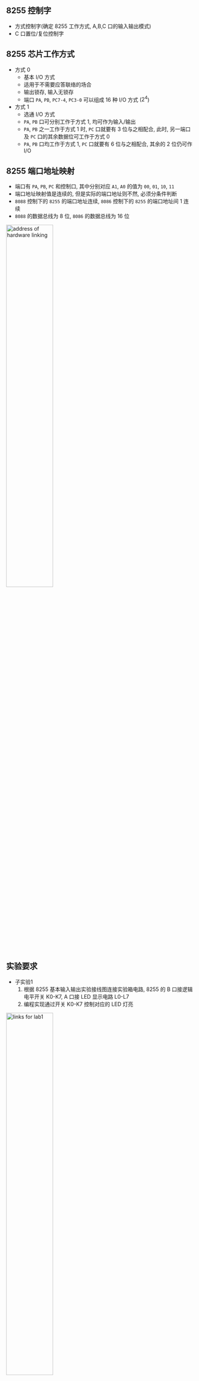 ## 8255 控制字
- 方式控制字(确定 8255 工作方式, A,B,C 口的输入输出模式)
- C 口置位/复位控制字

## 8255 芯片工作方式
- 方式 0
  - 基本 I/O 方式
  - 适用于不需要应答联络的场合
  - 输出锁存, 输入无锁存
  - 端口 `PA`, `PB`, `PC7-4`, `PC3-0` 可以组成 16 种 I/O 方式 ($2^4$)
- 方式 1
  - 选通 I/O 方式
  - `PA`, `PB` 口可分别工作于方式 1, 均可作为输入/输出
  - `PA`, `PB` 之一工作于方式 1 时, `PC` 口就要有 3 位与之相配合, 此时, 另一端口及 `PC` 口的其余数据位可工作于方式 0
  - `PA`, `PB` 口均工作于方式 1, `PC` 口就要有 6 位与之相配合, 其余的 2 位仍可作 I/O

## 8255 端口地址映射
- 端口有 `PA`, `PB`, `PC` 和控制口, 其中分别对应 `A1`, `A0` 的值为 `00`, `01`, `10`, `11`
- 端口地址映射值是连续的, 但是实际的端口地址则不然, 必须分条件判断
- `8088` 控制下的 `8255` 的端口地址连续, `8086` 控制下的 `8255` 的端口地址间 1 连续
- `8088` 的数据总线为 8 位, `8086` 的数据总线为 16 位
<img src="./images/8255硬件连接说明.png" alt="address of hardware linking" width="50%">

## 实验要求
- 子实验1
  1. 根据 8255 基本输入输出实验接线图连接实验箱电路, 8255 的 B 口接逻辑电平开关 K0-K7, A 口接 LED 显示电路 L0-L7
  2. 编程实现通过开关 K0-K7 控制对应的 LED 灯亮
<img src="./images/8255%20基本输入输出实验接线图.png" alt="links for lab1" width="50%">

- 子实验2
  1. 根据 8255 方式 1 中断输入输出实验接线图连接试验箱电路
  2. 通过 MIR7 中断一次, 输入一次开关值到 LED (MIR7 直接连 KK1-)
<img src="./images/8255 方式1输入输出实验接线图.png" alt="link for lab2" width="50%">


## 实验源码
- 子实验1
```asm
;=========================================================
; 文件名: A82551.ASM
; 功能描述: A 口为输出，B 口为输入，将读入的数据输出显示
;           IOY0
;=========================================================

IOY0         EQU   0600H          ;片选 IOY0 对应的端口始地址
MY8255_A     EQU   IOY0+00H*2     ;8255 的 A 口地址
MY8255_B     EQU   IOY0+01H*2     ;8255 的 B 口地址
MY8255_C     EQU   IOY0+02H*2     ;8255 的 C 口地址
MY8255_MODE  EQU   IOY0+03H*2     ;8255 的控制寄存器地址

SSTACK	SEGMENT STACK
	DW 32 DUP(?)
SSTACK	ENDS
CODE	SEGMENT
		ASSUME CS:CODE
START:	
	MOV DX, MY8255_MODE
	MOV AL, 82H				;1000 0010
	OUT DX, AL
AA1:	
	MOV DX, MY8255_B
	IN  AL, DX
	CALL DELAY
	MOV DX, MY8255_A
	OUT DX, AL
	JMP AA1
DELAY:	
	PUSH CX
	MOV CX, 0F00H
AA2:
	PUSH AX
	POP  AX
	LOOP AA2
	POP  CX
	RET
CODE	ENDS
END  START
```

- 子实验2
```asm
;=========================================================
; 文件名: A82553.ASM
; 功能描述: 本实验使 8255 端口 A 工作在方式 0 并作为输出口，
;           端口 B 工作在方式 1 并作为输入口, 并处理外部中断
;=========================================================

IOY0         EQU   0600H          ;片选 IOY0 对应的端口始地址
MY8255_A     EQU   IOY0+00H*2     ;8255 的 A 口地址
MY8255_B     EQU   IOY0+01H*2     ;8255 的 B 口地址
MY8255_C     EQU   IOY0+02H*2     ;8255 的C口地址
MY8255_MODE  EQU   IOY0+03H*2     ;8255 的控制寄存器地址

STACK1 	SEGMENT STACK
        DW 256 DUP(?)
STACK1 	ENDS
CODE 	SEGMENT
        ASSUME CS:CODE
START: 	
	MOV DX,MY8255_MODE         ;初始化 8255 工作方式
	MOV AL,86H                 ; 1000 0110 
	OUT DX,AL				   ;A 口为工作方式 0 (输出)，B 口为工作方式 1 (输入)
	MOV DX,MY8255_MODE         ;C 口 PC2 置位
	MOV AL,05H                 ; 0000 1001
	OUT DX,AL

	;中断向量表的设置
	PUSH DS
	MOV AX, 0000H
	MOV DS, AX
	MOV AX, OFFSET MIR7			;取中断入口地址
	MOV SI, 003CH				;中断矢量地址
	MOV [SI], AX				;填 IRQ7 的偏移矢量
	MOV AX, CS					;段地址
	MOV SI, 003EH
	MOV [SI], AX				;填 IRQ7 的段地址矢量
	CLI
	POP DS

	;初始化主片 8259
	MOV AL, 11H
	OUT 20H, AL				;ICW1
	MOV AL, 08H
	OUT 21H, AL				;ICW2
	MOV AL, 04H
	OUT 21H, AL				;ICW3
	MOV AL, 01H
	OUT 21H, AL				;ICW4
	MOV AL, 6FH				;OCW1
	OUT 21H, AL
	STI       
AA1:	
	NOP
	JMP AA1
MIR7:  	
	PUSH AX
	MOV DX,MY8255_B            ;读 B 口
	IN  AL,DX
	CALL DELAY 				   ;调用延时程序
	MOV DX,MY8255_A            ;写 A 口
	OUT DX,AL
	MOV AL,20H
	OUT 20H,AL       
	POP AX  
	IRET  
DELAY:	
	PUSH CX
	MOV CX, 0F00H
AA0:	
	PUSH AX
	POP  AX
	LOOP AA0
	POP CX
	RET
CODE 	ENDS
END START
```

## 子实验1 要点分析

### 控制字设置
- START 为程序入口标签
- 设置 A 口为输出, B 口为输入, 且二者的工作方式均为方式 0
```asm
START:	
	MOV DX, MY8255_MODE
	MOV AL, 82H
	OUT DX, AL
```

### 主循环
- AA1 为主循环标签
- 层次逻辑: 读取 B 口数据, 经过一定延时, 将数据输出到 A 口
- `JMP AA1` 跳转回 AA1, 形成一个无限循环, 持续读取 B 口数据并输出到 A 口
```asm
AA1:	
	MOV DX, MY8255_B
	IN  AL, DX
	CALL DELAY
	MOV DX, MY8255_A
	OUT DX, AL
	JMP AA1
```

### 延时子程序
- DELAY 为延时子程序的标签
- `CX` 存储延时计数值 `00F0H`, 程序前后需要针对 `CX` 有压、弹栈的操作, 以保护现场
- AA2 为延时循环开始的标签
```asm
DELAY:	
	PUSH CX
	MOV CX, 0F00H
AA2:	
	PUSH AX
	POP  AX
	LOOP AA2
	POP  CX
	RET
```

## 子实验2 要点分析

### 程序入口
- 8255 中的 C 口置位/复位控制字与 8255 的控制字公用一个端口地址, 区分标志是控制字中的 D7
- 在方式 1 中, C 口的某些位用于握手信号:
  - PC4（STB#）：数据选通信号（Strobe）。当数据有效时，该线被拉低，通知接收设备数据已准备好。
  - PC2（INTR）：中断请求信号。当数据被成功接收时，B 口通过 PC2 发出中断请求。
  - PC1（IBF#）：输入缓冲区满信号（Input Buffer Full）。当数据被成功接收时，该线被拉高，通知发送设备输入缓冲区已满。
  - PC0（ACK#）：确认信号（Acknowledge）。接收设备通过该线通知发送设备数据已经被成功接收。
- 根据实验接线图的握手信号分析:
  - PC2 接受中断信号: 用于接受外部设备或传感器的中断信号(例如, KK1-), 通知 8255 有新数据需要处理
  - PC0 提交中断信号: 用于将中断信号提交给系统总线中的 MIR7, 从而触发系统的中断处理程序
- 为啥没有显示的 PC0 的置位操作:
  - 通过 8255 芯片的硬件逻辑和电路设计，控制信号的管理是自动进行的。PC0 作为确认信号，会在硬件逻辑中根据传输状态自动处理。
```asm
START:  
    MOV DX,MY8255_MODE         ; 初始化 8255 工作方式
    MOV AL,86H                 ; A 口为工作方式 0 (输出)，B 口为工作方式 1 (输入)
    OUT DX,AL
    MOV DX,MY8255_MODE         ; C 口 PC2 置位
    MOV AL,05H                 
    OUT DX,AL
```
